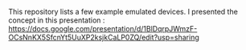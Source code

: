 This repository lists a few example emulated devices.
I presented the concept in this presentation : https://docs.google.com/presentation/d/1BlDqrpJWmzF-OCsNnKX5SfcnYt5UuXP2ksjkCaLP0ZQ/edit?usp=sharing

